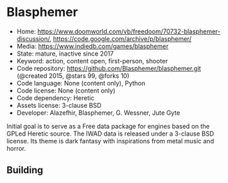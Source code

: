 # Blasphemer

- Home: https://www.doomworld.com/vb/freedoom/70732-blasphemer-discussion/, https://code.google.com/archive/p/blasphemer/
- Media: https://www.indiedb.com/games/blasphemer
- State: mature, inactive since 2017
- Keyword: action, content open, first-person, shooter
- Code repository: https://github.com/Blasphemer/blasphemer.git (@created 2015, @stars 99, @forks 10)
- Code language: None (content only), Python
- Code license: None (content only)
- Code dependency: Heretic
- Assets license: 3-clause BSD
- Developer: Alazefhir, Blasphemer, G. Wessner, Jute Gyte

Initial goal is to serve as a Free data package for engines based on the GPLed Heretic source.
The IWAD data is released under a 3-clause BSD license. Its theme is dark fantasy with inspirations from metal music and horror.

## Building
